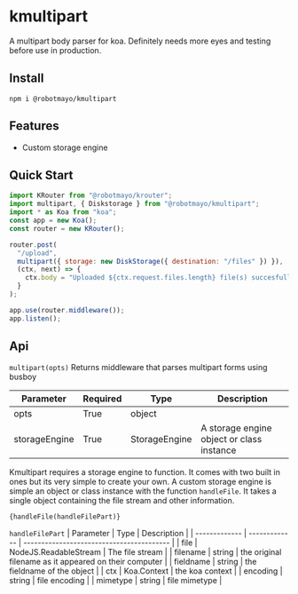 # kmultipart

A multipart body parser for koa. Definitely needs more eyes and testing before use in production.

## Install

`npm i @robotmayo/kmultipart`

## Features

- Custom storage engine

## Quick Start

```javascript
import KRouter from "@robotmayo/krouter";
import multipart, { Diskstorage } from "@robotmayo/kmultipart";
import * as Koa from "koa";
const app = new Koa();
const router = new KRouter();

router.post(
  "/upload",
  multipart({ storage: new DiskStorage({ destination: "/files" }) }),
  (ctx, next) => {
    ctx.body = "Uploaded ${ctx.request.files.length} file(s) succesfully";
  }
);

app.use(router.middleware());
app.listen();
```

## Api

`multipart(opts)`
Returns middleware that parses multipart forms using busboy

| Parameter     | Required | Type          | Description                               |
| ------------- | -------- | ------------- | ----------------------------------------- |
| opts          | True     | object        |                                           |
| storageEngine | True     | StorageEngine | A storage engine object or class instance |

Kmultipart requires a storage engine to function. It comes with two built in ones but its very simple to create your own.
A custom storage engine is simple an object or class instance with the function `handleFile`. It takes a single object containing the file stream and other information.

`{handleFile(handleFilePart)}`

`handleFilePart`
| Parameter | Type | Description |
| ------------- | ------------- | ----------------------------------------- |
| file | NodeJS.ReadableStream | The file stream |
| filename | string | the original filename as it appeared on their computer |
| fieldname | string | the fieldname of the object |
| ctx | Koa.Context | the koa context |
| encoding | string | file encoding |
| mimetype | string | file mimetype |
